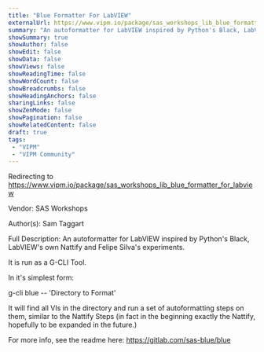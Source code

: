 ```yaml
---
title: "Blue Formatter For LabVIEW"
externalUrl: https://www.vipm.io/package/sas_workshops_lib_blue_formatter_for_labview
summary: "An autoformatter for LabVIEW inspired by Python's Black, LabVIEW's own Nattify and Felipe Silva's experiments."
showSummary: true
showAuthor: false
showEdit: false
showData: false
showViews: false
showReadingTime: false
showWordCount: false
showBreadcrumbs: false
showHeadingAnchors: false
sharingLinks: false
showZenMode: false
showPagination: false
showRelatedContent: false
draft: true
tags:
 - "VIPM"
 - "VIPM Community"
---
```


Redirecting to https://www.vipm.io/package/sas_workshops_lib_blue_formatter_for_labview

Vendor: SAS Workshops

Author(s): Sam Taggart
 
Full Description:
An autoformatter for LabVIEW inspired by Python's Black, LabVIEW's own Nattify and Felipe Silva's experiments.

It is run as a G-CLI Tool.

In it's simplest form:

g-cli blue -- 'Directory to Format'

It will find all VIs in the directory and run a set of autoformatting steps on them, similar to the Nattify Steps (in fact in the beginning exactly the Nattify, hopefully to be expanded in the future.)

For more info, see the readme here: https://gitlab.com/sas-blue/blue